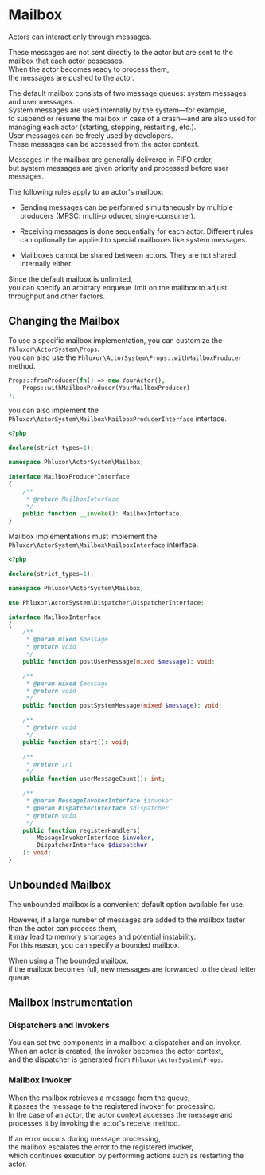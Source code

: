 # Mailbox

Actors can interact only through messages.

These messages are not sent directly to the actor but are sent to the mailbox that each actor possesses.  
When the actor becomes ready to process them,  
the messages are pushed to the actor.

The default mailbox consists of two message queues: system messages and user messages.  
System messages are used internally by the system—for example,  
to suspend or resume the mailbox in case of a crash—and are also used for managing each actor (starting, stopping, restarting, etc.).  
User messages can be freely used by developers.  
These messages can be accessed from the actor context.

Messages in the mailbox are generally delivered in FIFO order,  
but system messages are given priority and processed before user messages.

The following rules apply to an actor's mailbox:

- Sending messages can be performed simultaneously by multiple producers (MPSC: multi-producer, single-consumer).

- Receiving messages is done sequentially for each actor. Different rules can optionally be applied to special mailboxes like system messages.

- Mailboxes cannot be shared between actors. They are not shared internally either.

Since the default mailbox is unlimited,  
you can specify an arbitrary enqueue limit on the mailbox to adjust throughput and other factors.

## Changing the Mailbox

To use a specific mailbox implementation, you can customize the `Phluxor\ActorSystem\Props`.  
you can also use the `Phluxor\ActorSystem\Props::withMailboxProducer` method.

```php
Props::fromProducer(fn() => new YourActor(),
    Props::withMailboxProducer(YourMailboxProducer)
);
```

you can also implement the `Phluxor\ActorSystem\Mailbox\MailboxProducerInterface` interface.

```php
<?php

declare(strict_types=1);

namespace Phluxor\ActorSystem\Mailbox;

interface MailboxProducerInterface
{
    /**
     * @return MailboxInterface
     */
    public function __invoke(): MailboxInterface;
}
```

Mailbox implementations must implement the `Phluxor\ActorSystem\Mailbox\MailboxInterface` interface.

```php
<?php

declare(strict_types=1);

namespace Phluxor\ActorSystem\Mailbox;

use Phluxor\ActorSystem\Dispatcher\DispatcherInterface;

interface MailboxInterface
{
    /**
     * @param mixed $message
     * @return void
     */
    public function postUserMessage(mixed $message): void;

    /**
     * @param mixed $message
     * @return void
     */
    public function postSystemMessage(mixed $message): void;

    /**
     * @return void
     */
    public function start(): void;

    /**
     * @return int
     */
    public function userMessageCount(): int;

    /**
     * @param MessageInvokerInterface $invoker
     * @param DispatcherInterface $dispatcher
     * @return void
     */
    public function registerHandlers(
        MessageInvokerInterface $invoker,
        DispatcherInterface $dispatcher
    ): void;
}
```

## Unbounded Mailbox

The unbounded mailbox is a convenient default option available for use.  

However, if a large number of messages are added to the mailbox faster than the actor can process them,  
it may lead to memory shortages and potential instability.  
For this reason, you can specify a bounded mailbox.  

When using a The bounded mailbox,  
if the mailbox becomes full, new messages are forwarded to the dead letter queue.

## Mailbox Instrumentation

### Dispatchers and Invokers

You can set two components in a mailbox: a dispatcher and an invoker.  
When an actor is created, the invoker becomes the actor context,  
and the dispatcher is generated from `Phluxor\ActorSystem\Props`.

### Mailbox Invoker

When the mailbox retrieves a message from the queue,  
it passes the message to the registered invoker for processing.  
In the case of an actor, the actor context accesses the message and processes it by invoking the actor's receive method.

If an error occurs during message processing,  
the mailbox escalates the error to the registered invoker,  
which continues execution by performing actions such as restarting the actor.
